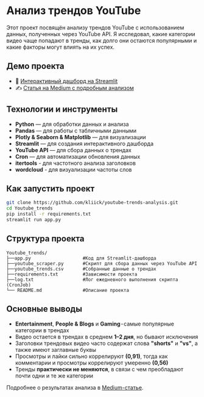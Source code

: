 # Анализ трендов YouTube

Этот проект посвящён анализу трендов YouTube с использованием данных, полученных через YouTube API. Я исследовал, какие категории видео чаще попадают в тренды, как долго они остаются популярными и какие факторы могут влиять на их успех.


## Демо проекта

- 🔗 [Интерактивный дашборд на Streamlit](https://youtubetrendsanalysis-jrgyjvpmcftevyt3ikmmks.streamlit.app)
- ✍️ [Статья на Medium с подробным анализом](https://medium.com/@sergegribo2/%D0%B0%D0%BD%D0%B0%D0%BB%D0%B8%D0%B7-%D1%82%D1%80%D0%B5%D0%BD%D0%B4%D0%BE%D0%B2-%D0%BD%D0%B0-youtube-%D1%87%D1%82%D0%BE-%D0%B4%D0%B5%D0%BB%D0%B0%D0%B5%D1%82-%D0%B2%D0%B8%D0%B4%D0%B5%D0%BE-%D0%BF%D0%BE%D0%BF%D1%83%D0%BB%D1%8F%D1%80%D0%BD%D1%8B%D0%BC-b8d3a80df0fa)


## Технологии и инструменты

- **Python** — для обработки данных и анализа
- **Pandas** — для работы с табличными данными
- **Plotly & Seaborn & Matplotlib** — для визуализации
- **Streamlit** — для создания интерактивного дашборда
- **YouTube API** — для сбора данных о трендах
- **Cron** — для автоматизации обновления данных
- **itertools** - для частотного анализа заголовков
- **wordcloud** - для визуализации частоты слов


## Как запустить проект
```bash
git clone https://github.com/kliick/youtube-trends-analysis.git
cd Youtube_trends
pip install -r requirements.txt
streamlit run app.py
```


## Структура проекта
```
Youtube_trends/
├──app.py                   #Код для Streamlit-дашборда
├──youtube_scraper.py       #Скрипт для сбора данных через YouTube API
├──youtube_trends.csv       #Собранные данные о трендах
├──requirements.txt         #Зависимости проекта
├──log.txt                  #Лог ежедневного выполнения скрипта (CronJob)
└── README.md               #Описание проекта
```


##
## Основные выводы
- **Entertainment**, **People & Blogs** и **Gaming** - самые популярные категории в трендах
- Видео остается в трендах в среднем **1–2 дня**, но бывают исключения
- Заголовки трендовых видео часто содержат слова **"shorts"** и **"vs"**, а также имеют заглавные буквы
- Просмотры и лайки сильно коррелируют **(0,91)**, тогда как комментарии и просмотры коррелируют умеренно **(0,56)**
- Тренды **практически не меняются**, в связи с чем преобладают почти одни и те же категории


Подробнее о результатах анализа в [Medium-статье](https://medium.com/@sergegribo2/%D0%B0%D0%BD%D0%B0%D0%BB%D0%B8%D0%B7-%D1%82%D1%80%D0%B5%D0%BD%D0%B4%D0%BE%D0%B2-%D0%BD%D0%B0-youtube-%D1%87%D1%82%D0%BE-%D0%B4%D0%B5%D0%BB%D0%B0%D0%B5%D1%82-%D0%B2%D0%B8%D0%B4%D0%B5%D0%BE-%D0%BF%D0%BE%D0%BF%D1%83%D0%BB%D1%8F%D1%80%D0%BD%D1%8B%D0%BC-b8d3a80df0fa).
